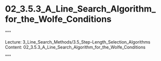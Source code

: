# 02_3.5.3_A_Line_Search_Algorithm_for_the_Wolfe_Conditions

"""

Lecture: 3_Line_Search_Methods/3.5_Step-Length_Selection_Algorithms
Content: 02_3.5.3_A_Line_Search_Algorithm_for_the_Wolfe_Conditions

"""

